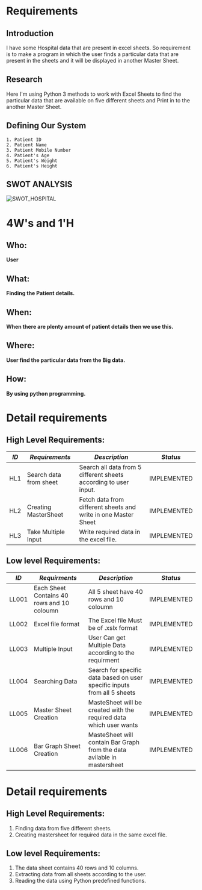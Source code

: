 # Requirements
## Introduction
 
I have some Hospital data that are present in excel sheets. So requirement is to make a program in which the user finds a particular data that are present in the sheets and it will be displayed in another Master Sheet.

 

## Research

Here I'm using Python 3 methods to work with Excel Sheets to find the particular data that are available on five different sheets and Print in to the another Master Sheet.

## Defining Our System
    1. Patient ID
    2. Patient Name
    3. Patient Mobile Number
    4. Patient's Age
    5. Patient's Weight
    6. Patient's Height 

## SWOT ANALYSIS

![SWOT_HOSPITAL](https://user-images.githubusercontent.com/78870150/111472188-bbed7680-874f-11eb-9978-9a445d74c902.PNG)



# 4W&#39;s and 1&#39;H

## Who:

**User**

## What:

**Finding the Patient details.**

## When:

**When there are plenty amount of patient details then we use this.**

## Where:

**User find the particular data from the Big data.**

## How:

**By using python programming.**
# Detail requirements
## High Level Requirements:
|*ID*  |*Requirements*  | *Description*  |*Status*  |
| --- | --- | --- | --- |
|HL1 | Search data from sheet |Search all data from 5 different sheets according to user input.|IMPLEMENTED|
|HL2 | Creating  MasterSheet  | Fetch data from different sheets and write in one Master Sheet|IMPLEMENTED |
|HL3 |Take Multiple Input | Write required data in the excel file. |IMPLEMENTED |

 
##  Low level Requirements:
 
|*ID*  |*Requirments*  | *Description*  |*Status*  |
| --- | --- | --- | --- |
|LL001 | Each Sheet Contains 40 rows and 10 coloumn | All 5 sheet have 40 rows and 10 coloumn |IMPLEMENTED |
|LL002 | Excel file format | The Excel file Must be of .xslx format |IMPLEMENTED |
|LL003 |Multiple Input | User Can get Multiple Data according to the requirment |IMPLEMENTED |
|LL004 |Searching Data |Search for specific data based on user specific inputs from all 5 sheets |IMPLEMENTED |
|LL005 | Master Sheet Creation | MasteSheet will be created with the required data which user wants |IMPLEMENTED |
|LL006 | Bar Graph Sheet Creation | MasteSheet will contain Bar Graph from the data avilable in mastersheet |IMPLEMENTED |


# Detail requirements
## High Level Requirements:
 1. Finding data from five different sheets.
 2. Creating mastersheet for required data in the same excel file.
 
##  Low level Requirements:
 1. The data sheet contains 40 rows and 10 columns.
 2. Extracting data from all sheets according to the user.
 3. Reading the data using Python predefined functions.
